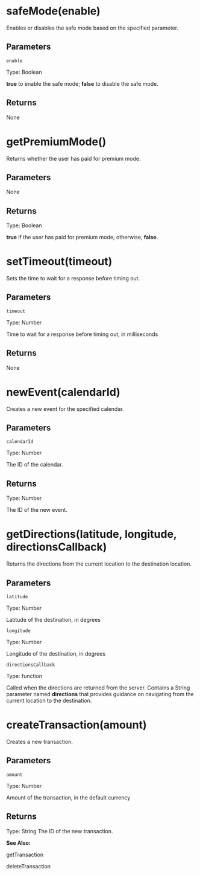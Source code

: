 # safeMode(enable)
Enables or disables the safe mode based on the specified parameter.
## Parameters
`enable`

Type: Boolean

**true** to enable the safe mode; **false** to disable the safe mode.
## Returns
None

# getPremiumMode()
Returns whether the user has paid for premium mode.
## Parameters
None
## Returns
Type: Boolean

**true** if the user has paid for premium mode; otherwise, **false**.

# setTimeout(timeout)
Sets the time to wait for a response before timing out.
## Parameters
`timeout`

Type: Number

Time to wait for a response before timing out, in milliseconds
## Returns
None

# newEvent(calendarId)
Creates a new event for the specified calendar. 
## Parameters
`calendarId`

Type: Number

The ID of the calendar.
## Returns
Type: Number

The ID of the new event.

# getDirections(latitude, longitude, directionsCallback)
Returns the directions from the current location to the destination location.
## Parameters
`latitude`

Type: Number

Latitude of the destination, in degrees

`longitude`

Type: Number

Longitude of the destination, in degrees

`directionsCallback`

Type: function

Called when the directions are returned from the server. Contains a String parameter
named **directions** that provides guidance on navigating from the current location to the destination.

# createTransaction(amount)
Creates a new transaction.
## Parameters
`amount`

Type: Number

Amount of the transaction, in the default currency
## Returns
Type: String
The ID of the new transaction.

**See Also:**

getTransaction

deleteTransaction
